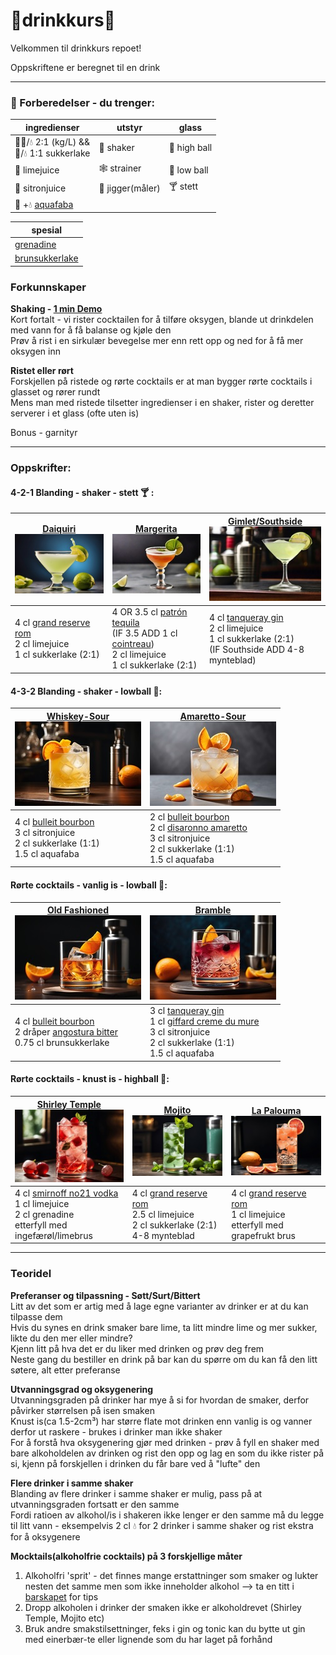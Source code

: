 # 🍹drinkkurs🍹
Velkommen til drinkkurs repoet!

Oppskriftene er beregnet til en drink

---

### 🤹 Forberedelser - du trenger:

| ingredienser                                             | utstyr           | glass       |
|----------------------------------------------------------|------------------|------------|
| 🍬🍬/💧 2:1 (kg/L) && <br> 🍬/💧 1:1 sukkerlake          | 💪 shaker        |🥛 high ball |
| 🍈 limejuice                                             | 🕸 strainer      |🥃 low ball  |
| 🍋 sitronjuice                                           | 📏 jigger(måler) |🍸 stett     |
| 🫘 +💧 [aquafaba](https://en.wikipedia.org/wiki/Aquafaba) |                  |


| spesial                                                   |
|-----------------------------------------------------------|
| [grenadine](https://en.wikipedia.org/wiki/Grenadine)      | 
| [brunsukkerlake](https://cocktaildudes.com/recipe/muscovado-simple-syrup/) | 

### Forkunnskaper

**Shaking - [1 min Demo](https://www.youtube.com/watch?v=Apjt0Oo5tXs)**
<br>Kort fortalt - vi rister cocktailen for å tilføre oksygen, blande ut drinkdelen med vann for å få balanse og kjøle den
<br>Prøv å rist i en sirkulær bevegelse mer enn rett opp og ned for å få mer oksygen inn

**Ristet eller rørt**
<br>Forskjellen på ristede og rørte cocktails er at man bygger rørte cocktails i glasset og rører rundt
<br>Mens man med ristede tilsetter ingredienser i en shaker, rister og deretter serverer i et glass (ofte uten is)


Bonus - garnityr

----
### Oppskrifter:

#### 4-2-1 Blanding - shaker - stett 🍸 :

| [**Daiquiri**](oppskrifter/daiquiri.md)        <br>![daiquiri](/media/daiquiri.jpg)                                                                              | [**Margerita**](oppskrifter/margerita.md)     <br>![margerita](/media/margerita.jpg)                                                                                                                                                          | [**Gimlet/Southside**](oppskrifter/gimlet.md)  <br>![gimlet](/media/gimlet.jpg)                                                                                                    |
|------------------------------------------------------------------------------------------------------------------------------------------------------------------|-----------------------------------------------------------------------------------------------------------------------------------------------------------------------------------------------------------------------------------------------|------------------------------------------------------------------------------------------------------------------------------------------------------------------------------------|
| 4 cl [grand reserve rom](https://www.vinmonopolet.no/Land/Barbados/Plantation-Rum-Grande-Reserve-Barbados/p/1918001) <br>2 cl limejuice<br>1 cl sukkerlake (2:1) | 4 OR 3.5 cl [patrón tequila](https://www.vinmonopolet.no/Land/Mexico/Patr%C3%B3n-Silver/p/5949101) <br>(IF 3.5 ADD 1 cl [cointreau](https://www.vinmonopolet.no/Land/Frankrike/Cointreau/p/24102))<br>2 cl limejuice<br>1 cl sukkerlake (2:1) | 4 cl [tanqueray gin](https://www.vinmonopolet.no/Land/England/Tanqueray-London-Dry-Gin/p/1201401) <br>2 cl limejuice<br>1 cl sukkerlake (2:1)<br> (IF Southside ADD 4-8 mynteblad) |

#### 4-3-2 Blanding - shaker - lowball 🥃:
| [**Whiskey-Sour**](oppskrifter/whiskey-sour.md)             <br>![whiskeySour](/media/whiskeySour.jpg)                                                                             | [**Amaretto-Sour**](oppskrifter/amaretto-sour.md)  <br>![amarettoSour](/media/amarettoSour.jpg)                                                                                                                                                                                         |
|------------------------------------------------------------------------------------------------------------------------------------------------------------------------------------|-----------------------------------------------------------------------------------------------------------------------------------------------------------------------------------------------------------------------------------------------------------------------------------------|
| 4 cl [bulleit bourbon](https://www.vinmonopolet.no/Land/USA/Kentucky/Bulleit-Kentucky-Straight-Bourbon/p/1671101) <br>3 cl sitronjuice<br>2 cl sukkerlake (1:1)<br>1.5 cl aquafaba | 2 cl [bulleit bourbon](https://www.vinmonopolet.no/Land/USA/Kentucky/Bulleit-Kentucky-Straight-Bourbon/p/1671101) <br> 2 cl [disaronno amaretto](https://www.vinmonopolet.no/Land/Italia/DiSaronno-Amaretto/p/4322802) <br>3 cl sitronjuice<br>2 cl sukkerlake (1:1)<br>1.5 cl aquafaba |


#### Rørte cocktails - vanlig is - lowball 🥃:
| [**Old Fashioned**](oppskrifter/oldFashioned.md) <br>![oldFashioned](/media/oldFashioned.jpg)                                                                                                                                                                       | [**Bramble**](oppskrifter/bramble.md)   <br>![bramble](/media/bramble.jpg)                                                                                                                                                                                                                      |
|---------------------------------------------------------------------------------------------------------------------------------------------------------------------------------------------------------------------------------------------------------------------|-------------------------------------------------------------------------------------------------------------------------------------------------------------------------------------------------------------------------------------------------------------------------------------------------|
| 4 cl [bulleit bourbon](https://www.vinmonopolet.no/Land/USA/Kentucky/Bulleit-Kentucky-Straight-Bourbon/p/1671101) <br>2 dråper [angostura bitter](https://www.vinmonopolet.no/Land/Trinidad-og-Tobago/Angostura-Cocoa-Bitters/p/12373903)<br>0.75 cl brunsukkerlake | 3 cl [tanqueray gin](https://www.vinmonopolet.no/Land/England/Tanqueray-London-Dry-Gin/p/1201401)<br> 1 cl [giffard creme du mure](https://www.vinmonopolet.no/Land/Frankrike/Loire/Giffard-Cr%C3%A8me-de-M%C3%BBre/p/7392702) <br>3 cl sitronjuice<br>2 cl sukkerlake (1:1)<br>1.5 cl aquafaba | 


#### Rørte cocktails - knust is - highball 🥛:
| [**Shirley Temple**](oppskrifter/shirleyTemple.md) <br>![shirleyTemple](/media/shirleyTemple.jpg)                                                                  | [**Mojito**](oppskrifter/mojito.md) <br>![mojito](/media/mojito.jpg)                                                                                                                | [**La Palouma**](oppskrifter/laPalouma.md) <br>![laPalouma](/media/laPalouma.jpg)                                                                                        |
|--------------------------------------------------------------------------------------------------------------------------------------------------------------------|-------------------------------------------------------------------------------------------------------------------------------------------------------------------------------------|--------------------------------------------------------------------------------------------------------------------------------------------------------------------------|
| 4 cl [smirnoff no21 vodka](https://www.vinmonopolet.no/Land/England/Smirnoff-No-21/p/1206801) <br>1 cl limejuice<br>2 cl grenadine<br> etterfyll med ingefærøl/limebrus | 4 cl [grand reserve rom](https://www.vinmonopolet.no/Land/Barbados/Plantation-Rum-Grande-Reserve-Barbados/p/1918001) <br>2.5 cl limejuice<br>2 cl sukkerlake (2:1)<br>4-8 mynteblad | 4 cl [grand reserve rom](https://www.vinmonopolet.no/Land/Barbados/Plantation-Rum-Grande-Reserve-Barbados/p/1918001) <br>1 cl limejuice<br>etterfyll med grapefrukt brus |

---
### Teoridel

**Preferanser og tilpassning - Søtt/Surt/Bittert**
<br>Litt av det som er artig med å lage egne varianter av drinker er at du kan tilpasse dem
<br>Hvis du synes en drink smaker bare lime, ta litt mindre lime og mer sukker, likte du den mer eller mindre?
<br>Kjenn litt på hva det er du liker med drinken og prøv deg frem
<br>Neste gang du bestiller en drink på bar kan du spørre om du kan få den litt søtere, alt etter preferanse

**Utvanningsgrad og oksygenering**
<br>Utvanningsgraden på drinker har mye å si for hvordan de smaker, derfor påvirker størrelsen på isen smaken
<br>Knust is(ca 1.5-2cm³) har større flate mot drinken enn vanlig is og vanner derfor ut raskere - brukes i drinker man ikke shaker
<br>For å forstå hva oksygenering gjør med drinken - prøv å fyll en shaker med bare alkoholdelen av drinken og rist den opp og lag en som du ikke rister på si, kjenn på forskjellen i drinken du får bare ved å "lufte" den

**Flere drinker i samme shaker**
<br>Blanding av flere drinker i samme shaker er mulig, pass på at utvanningsgraden fortsatt er den samme
<br>Fordi ratioen av alkohol/is i shakeren ikke lenger er den samme må du legge til litt vann - eksempelvis 2 cl 💧 for 2 drinker i samme shaker og rist ekstra for å oksygenere

**Mocktails(alkoholfrie cocktails) på 3 forskjellige måter**
1) Alkoholfri 'sprit' - det finnes mange erstattninger som smaker og lukter nesten det samme men som ikke inneholder alkohol --> ta en titt i [barskapet](/barskap) for tips
2) Dropp alkoholen i drinker der smaken ikke er alkoholdrevet (Shirley Temple, Mojito etc)
3) Bruk andre smakstilsettninger, feks i gin og tonic kan du bytte ut gin med einerbær-te eller lignende som du har laget på forhånd
